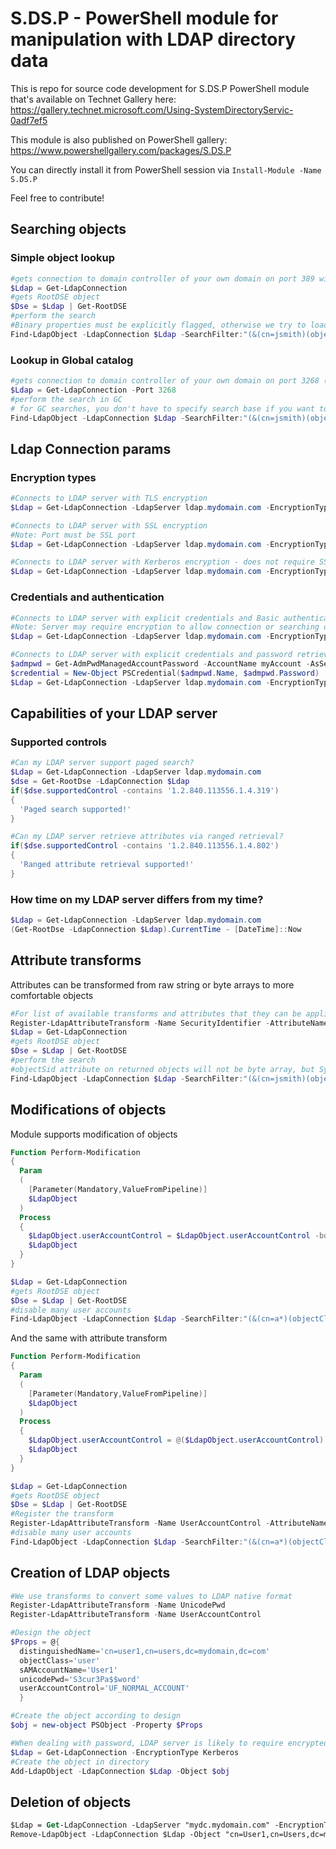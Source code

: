 # S.DS.P - PowerShell module for manipulation with LDAP directory data
This is repo for source code development for S.DS.P PowerShell module that's available on Technet Gallery here: https://gallery.technet.microsoft.com/Using-SystemDirectoryServic-0adf7ef5

This module is also published on PowerShell gallery: https://www.powershellgallery.com/packages/S.DS.P

You can directly install it from PowerShell session via <code>Install-Module -Name S.DS.P</code>

Feel free to contribute!

## Searching objects
### Simple object lookup
```powershell
#gets connection to domain controller of your own domain on port 389 with your current credentials
$Ldap = Get-LdapConnection
#gets RootDSE object
$Dse = $Ldap | Get-RootDSE
#perform the search
#Binary properties must be explicitly flagged, otherwise we try to load them as string
Find-LdapObject -LdapConnection $Ldap -SearchFilter:"(&(cn=jsmith)(objectClass=user)(objectCategory=organizationalPerson))" -SearchBase:"ou=Users,$($Dse.defaultNamingContext)" -PropertiesToLoad:@("sAMAccountName","objectSid") -BinaryProperties:@("objectSid")
```

### Lookup in Global catalog
```powershell
#gets connection to domain controller of your own domain on port 3268 (Global Catalog) with your current credentials
$Ldap = Get-LdapConnection -Port 3268
#perform the search in GC
# for GC searches, you don't have to specify search base if you want to search entire forest
Find-LdapObject -LdapConnection $Ldap -SearchFilter:"(&(cn=jsmith)(objectClass=user)(objectCategory=organizationalPerson))" -PropertiesToLoad:@("sAMAccountName","objectSid") -BinaryProperties:@("objectSid")
```

## Ldap Connection params
### Encryption types
```powershell
#Connects to LDAP server with TLS encryption
$Ldap = Get-LdapConnection -LdapServer ldap.mydomain.com -EncryptionType TLS

#Connects to LDAP server with SSL encryption
#Note: Port must be SSL port
$Ldap = Get-LdapConnection -LdapServer ldap.mydomain.com -EncryptionType SSL -Port 636

#Connects to LDAP server with Kerberos encryption - does not require SSL cert on LDAP server!
$Ldap = Get-LdapConnection -LdapServer ldap.mydomain.com -EncryptionType Kerberos
```
### Credentials and authentication
```powershell
#Connects to LDAP server with explicit credentials and Basic authentication
#Note: Server may require encryption to allow connection or searching of data
$Ldap = Get-LdapConnection -LdapServer ldap.mydomain.com -EncryptionType Kerberos -Credential (Get-Credential) -AuthType Basic

#Connects to LDAP server with explicit credentials and password retrieved on the fly via AdmPwd.E
$admpwd = Get-AdmPwdManagedAccountPassword -AccountName myAccount -AsSecureString
$credential = New-Object PSCredential($admpwd.Name, $admpwd.Password)
$Ldap = Get-LdapConnection -LdapServer ldap.mydomain.com -EncryptionType Kerberos -Credential $credential -AuthType Basic
```

## Capabilities of your LDAP server
### Supported controls
```powershell
#Can my LDAP server support paged search?
$Ldap = Get-LdapConnection -LdapServer ldap.mydomain.com
$dse = Get-RootDse -LdapConnection $Ldap
if($dse.supportedControl -contains '1.2.840.113556.1.4.319')
{
  'Paged search supported!'
}

#Can my LDAP server retrieve attributes via ranged retrieval?
if($dse.supportedControl -contains '1.2.840.113556.1.4.802')
{
  'Ranged attribute retrieval supported!'
}
```
### How time on my LDAP server differs from my time?
```powershell
$Ldap = Get-LdapConnection -LdapServer ldap.mydomain.com
(Get-RootDse -LdapConnection $Ldap).CurrentTime - [DateTime]::Now
```
## Attribute transforms
Attributes can be transformed from raw string or byte arrays to more comfortable objects
```powershell
#For list of available transforms and attributes that they can be applied on, run Get-LdapAttributeTransform -ListAvailable
Register-LdapAttributeTransform -Name SecurityIdentifier -AttributeName objectSid
$Ldap = Get-LdapConnection
#gets RootDSE object
$Dse = $Ldap | Get-RootDSE
#perform the search
#objectSid attribute on returned objects will not be byte array, but System.Security.Principal.SecurityIdentifier
Find-LdapObject -LdapConnection $Ldap -SearchFilter:"(&(cn=jsmith)(objectClass=user)(objectCategory=organizationalPerson))" -SearchBase:"ou=Users,$($Dse.defaultNamingContext)" -PropertiesToLoad:@("sAMAccountName","objectSid") -BinaryProperties:@("objectSid")
```

## Modifications of objects
Module supports modification of objects
```powershell
Function Perform-Modification
{
  Param
  (
    [Parameter(Mandatory,ValueFromPipeline)]
    $LdapObject
  )
  Process
  {
    $LdapObject.userAccountControl = $LdapObject.userAccountControl -bor 0x2
    $LdapObject
  }
}

$Ldap = Get-LdapConnection
#gets RootDSE object
$Dse = $Ldap | Get-RootDSE
#disable many user accounts
Find-LdapObject -LdapConnection $Ldap -SearchFilter:"(&(cn=a*)(objectClass=user)(objectCategory=organizationalPerson))" -SearchBase:"ou=Users,$($Dse.defaultNamingContext)" -PropertiesToLoad:@('userAccountControl') | Perform-Modification | Edit-LdapObject -LdapConnection $Ldap -IncludedProps 'userAccountControl'

```
And the same with attribute transform
```powershell
Function Perform-Modification
{
  Param
  (
    [Parameter(Mandatory,ValueFromPipeline)]
    $LdapObject
  )
  Process
  {
    $LdapObject.userAccountControl = @($LdapObject.userAccountControl) + 'UF_ACCOUNTDISABLE'
    $LdapObject
  }
}

$Ldap = Get-LdapConnection
#gets RootDSE object
$Dse = $Ldap | Get-RootDSE
#Register the transform
Register-LdapAttributeTransform -Name UserAccountControl -AttributeName userAccountControl
#disable many user accounts
Find-LdapObject -LdapConnection $Ldap -SearchFilter:"(&(cn=a*)(objectClass=user)(objectCategory=organizationalPerson))" -SearchBase:"ou=Users,$($Dse.defaultNamingContext)" -PropertiesToLoad:@('userAccountControl' | Perform-Modification | Edit-LdapObject -LdapConnection $Ldap -IncludedProps 'userAccountControl'
```
## Creation of LDAP objects
```powershell
#We use transforms to convert some values to LDAP native format
Register-LdapAttributeTransform -Name UnicodePwd
Register-LdapAttributeTransform -Name UserAccountControl

#Design the object
$Props = @{
  distinguishedName='cn=user1,cn=users,dc=mydomain,dc=com'
  objectClass='user'
  sAMAccountName='User1'
  unicodePwd='S3cur3Pa$$word'
  userAccountControl='UF_NORMAL_ACCOUNT'
  }

#Create the object according to design
$obj = new-object PSObject -Property $Props

#When dealing with password, LDAP server is likely to require encrypted connection
$Ldap = Get-LdapConnection -EncryptionType Kerberos
#Create the object in directory
Add-LdapObject -LdapConnection $Ldap -Object $obj
```
## Deletion of objects
```ps
$Ldap = Get-LdapConnection -LdapServer "mydc.mydomain.com" -EncryptionType Kerberos
Remove-LdapObject -LdapConnection $Ldap -Object "cn=User1,cn=Users,dc=mydomain,dc=com"
```